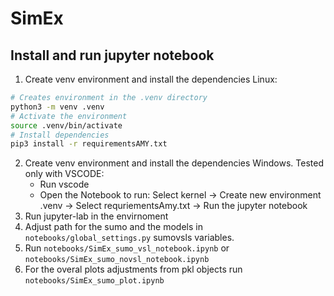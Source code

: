 # SimEx

## Install and run jupyter notebook
1. Create venv environment and install the dependencies Linux:
```bash
# Creates environment in the .venv directory
python3 -m venv .venv
# Activate the environment
source .venv/bin/activate
# Install dependencies
pip3 install -r requirementsAMY.txt
```
2. Create venv environment and install the dependencies Windows. Tested only with VSCODE:
   - Run vscode
   - Open the Notebook to run: Select kernel -> Create new environment .venv -> Select requriementsAmy.txt -> Run the jupyter notebook
3. Run jupyter-lab in the envirnoment
4. Adjust path for the sumo and the models in `notebooks/global_settings.py` sumovsls variables.
5. Run `notebooks/SimEx_sumo_vsl_notebook.ipynb` or `notebooks/SimEx_sumo_novsl_notebook.ipynb`
6. For the overal plots adjustments from pkl objects run `notebooks/SimEx_sumo_plot.ipynb`
